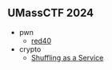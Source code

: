 ## UMassCTF 2024

- pwn
    + [red40](./pwn/red40/)
- crypto
    + [Shuffling as a Service](./crypto/saas/)
